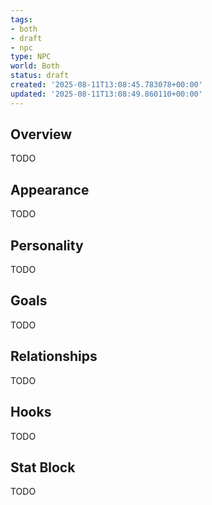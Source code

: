 ```yaml
---
tags:
- both
- draft
- npc
type: NPC
world: Both
status: draft
created: '2025-08-11T13:08:45.783078+00:00'
updated: '2025-08-11T13:08:49.860110+00:00'
---
```



## Overview

TODO
## Appearance

TODO
## Personality

TODO
## Goals

TODO
## Relationships

TODO
## Hooks

TODO
## Stat Block

TODO
